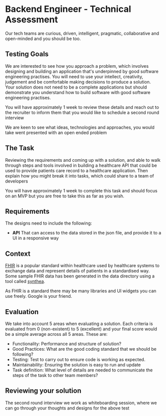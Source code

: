 # Backend Engineer - Technical Assessment
Our tech teams are curious, driven, intelligent, pragmatic, collaborative and open-minded and you should be too.

## Testing Goals
We are interested to see how you approach a problem, which involves designing and building an application that's underpinned by good software engineering practises. You will need to use your intellect, creativity, judgement and be comfortable making decisions to produce a solution. Your solution does not need to be a complete applications but should demonstrate you understand how to build software with good software engineering practises.

You will have approximately 1 week to review these details and reach out to the recruiter to inform them that you would like to schedule a second round interview  

We are keen to see what ideas, technologies and approaches, you would take went presented with an open ended problem

## The Task
Reviewing the requirements and coming up with a solution, and able to walk through steps and tools involved in building a healthcare API that could be used to provide patients care record to a healthcare application.
Then explain how you might break it into tasks, which could share to a team of developers 

You will have approximately 1 week to complete this task and should focus on an MVP but you are free to take this as far as you wish.

## Requirements
The designs need to include the following:

- **API** That can access to the data stored in the json file, and provide it to a UI in a responsive way


## Context
[FHIR](/https://www.hl7.org/fhir/overview.html) is a popular standard within healthcare used by healthcare systems to exchange data and represent details of patients in a standardised way. Some sample FHIR data has been generated in the data directory using a tool called [synthea](https://www.hl7.org/fhir/overview.html). 

As FHIR is a standard there may be many libraries and UI widgets you can use freely. Google is your friend.

## Evaluation
We take into account 5 areas when evaluating a solution. Each criteria is evaluated from 0 (non-existent) to 5 (excellent) and your final score would be a simple average across all 5 areas. These are:

- Functionality: Performance and structure of solution?
- Good Practices: What are the good coding standard that we should be following?
- Testing: Test to carry out to ensure code is working as expected.
- Maintainability: Ensuring the solution is easy to run and update
- Task definition: What level of details are needed to communicate the steps of the task to other team members? 

## Reviewing your solution	
The second round interview we work as whiteboarding session, where we can go through your thoughts and designs for the above test 
